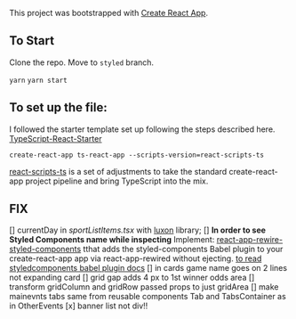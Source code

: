 This project was bootstrapped with [Create React App](https://github.com/facebookincubator/create-react-app).

## To Start

Clone the repo. Move to `styled` branch.

`yarn`
`yarn start`

## To set up the file: 
I followed the starter template set up following the steps described here. [TypeScript-React-Starter](https://github.com/Microsoft/TypeScript-React-Starter) 

`create-react-app ts-react-app --scripts-version=react-scripts-ts`

[react-scripts-ts](https://www.npmjs.com/package/react-scripts-ts) is a set of adjustments to take the standard create-react-app project pipeline and bring TypeScript into the mix.

## FIX

[] currentDay in _sportListItems.tsx_ with [luxon](https://moment.github.io/luxon/) library;
[] **In order to see Styled Components name while inspecting** Implement: [react-app-rewire-styled-components](https://github.com/withspectrum/react-app-rewire-styled-components) tthat adds the styled-components Babel plugin to your create-react-app app via react-app-rewired without ejecting. [to read](https://github.com/styled-components/babel-plugin-styled-components/issues/59)
[styledcomponents babel plugin docs](https://www.styled-components.com/docs/tooling#babel-plugin)
[] in cards game name goes on 2 lines not expanding card
[] grid gap adds 4 px to 1st winner odds area
[] transform gridColumn and gridRow passed props to just gridArea
[] make mainevnts tabs same from reusable components Tab and TabsContainer as in OtherEvents
[x] banner list not div!!